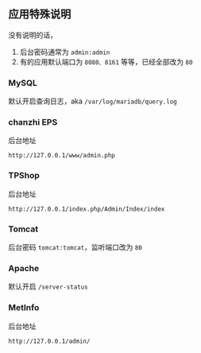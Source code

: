 ## 应用特殊说明

没有说明的话，

1. 后台密码通常为 `admin:admin`
2. 有的应用默认端口为 `8080、8161` 等等，已经全部改为 `80`

### MySQL

默认开启查询日志，aka `/var/log/mariadb/query.log`

### chanzhi EPS

后台地址

```
http://127.0.0.1/www/admin.php
```

### TPShop

后台地址

```
http://127.0.0.1/index.php/Admin/Index/index
```

### Tomcat

后台密码 `tomcat:tomcat`，监听端口改为 `80`

### Apache

默认开启 `/server-status`

### MetInfo

后台地址

```
http://127.0.0.1/admin/
```

